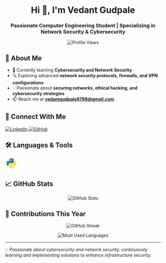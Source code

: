 <h1 align="center">Hi 👋, I'm Vedant Gudpale</h1>
<h3 align="center">Passionate Computer Engineering Student | Specializing in Network Security & Cybersecurity</h3>

<p align="center">
  <img src="https://komarev.com/ghpvc/?username=vedantgudpale&label=Profile%20Views&color=0e75b6&style=flat" alt="Profile Views" />
</p>

## 🚀 About Me
- 🌱 Currently learning **Cybersecurity and Network Security**
- 🔍 Exploring advanced **network security protocols, firewalls, and VPN configurations**
- 💡 Passionate about **securing networks, ethical hacking, and cybersecurity strategies**
- 📫 Reach me at **vedantgudpale8788@gmail.com**

## 🔗 Connect With Me
<p align="left">
  <a href="https://www.linkedin.com/in/vedantgudpale/" target="_blank">
    <img align="center" src="https://raw.githubusercontent.com/rahuldkjain/github-profile-readme-generator/master/src/images/icons/Social/linked-in-alt.svg" alt="LinkedIn" height="30" width="40" />
  </a>
  <a href="https://github.com/vedantgudpale" target="_blank">
    <img align="center" src="https://upload.wikimedia.org/wikipedia/commons/9/91/Octicons-mark-github.svg" alt="GitHub" height="30" width="40" />
  </a>
</p>

## 🛠️ Languages & Tools
<p align="left">
  <a href="https://www.python.org" target="_blank" rel="noreferrer">
    <img src="https://raw.githubusercontent.com/devicons/devicon/master/icons/python/python-original.svg" alt="Python" width="40" height="40"/>
  </a>
</p>

## 📈 GitHub Stats
<p align="center">
  <img src="https://github-readme-stats.vercel.app/api?username=vedantgudpale&show_icons=true&theme=dark&count_private=true" alt="GitHub Stats" />
</p>

## 🎯 Contributions This Year
<p align="center">
  <img src="https://github-readme-streak-stats.herokuapp.com/?user=vedantgudpale&theme=dark" alt="GitHub Streak" />
</p>

<p align="center">
  <img src="https://github-readme-stats.vercel.app/api/top-langs/?username=vedantgudpale&layout=compact&theme=dark" alt="Most Used Languages" />
</p>

---

💡 *Passionate about cybersecurity and network security, continuously learning and implementing solutions to enhance infrastructure security.*  
